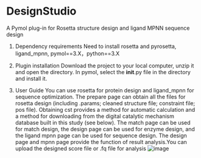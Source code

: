 # DesignStudio
A Pymol plug-in for Rosetta structure design and ligand MPNN sequence design

1. Dependency requirements
Need to install rosetta and pyrosetta, ligand_mpnn, pymol==3.X，python==3.X

2. Plugin installation
Download the project to your local computer, unzip it and open the directory.
In pymol, select the __init__.py file in the directory and install it.

3. User Guide
You can use rosetta for protein design and ligand_mpnn for sequence optimization.
The prepare page can obtain all the files for rosetta design (including .params; cleaned structure file; constraint file; pos file). Obtaining cst provides a method for automatic calculation and a method for downloading from the digital catalytic mechanism database built in this study (see below).
The match page can be used for match design, the design page can be used for enzyme design, and the ligand mpnn page can be used for sequence design.
The design page and mpnn page provide the function of result analysis.You can upload the designed score file or .fq file for analysis
![image](/image/interface.jpg)
